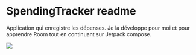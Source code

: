# SpendingTracker readme

Application qui enregistre les dépenses. Je la développe pour moi et pour apprendre Room tout en continuant sur Jetpack compose.

<img src="https://i.imgur.com/lV7Kaai.png">
